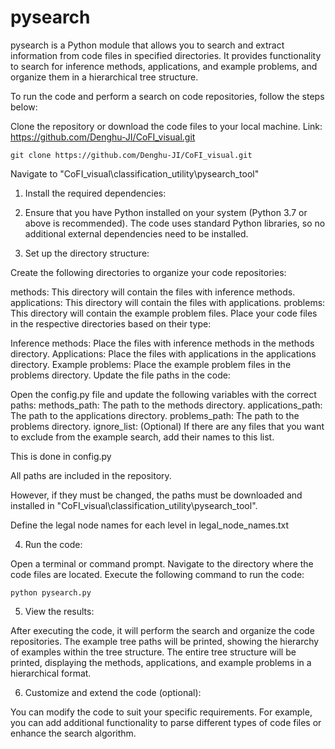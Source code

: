 # pysearch
pysearch is a Python module that allows you to search and extract information from code files in specified directories. It provides functionality to search for inference methods, applications, and example problems, and organize them in a hierarchical tree structure.

To run the code and perform a search on code repositories, follow the steps below:

Clone the repository or download the code files to your local machine. Link: https://github.com/Denghu-JI/CoFI_visual.git

```console
git clone https://github.com/Denghu-JI/CoFI_visual.git
```

Navigate to "CoFI_visual\classification_utility\pysearch_tool"

1. Install the required dependencies:
   
3. Ensure that you have Python installed on your system (Python 3.7 or above is recommended).
The code uses standard Python libraries, so no additional external dependencies need to be installed.

4. Set up the directory structure:

Create the following directories to organize your code repositories:

methods: This directory will contain the files with inference methods.
applications: This directory will contain the files with applications.
problems: This directory will contain the example problem files.
Place your code files in the respective directories based on their type:

Inference methods: Place the files with inference methods in the methods directory.
Applications: Place the files with applications in the applications directory.
Example problems: Place the example problem files in the problems directory.
Update the file paths in the code:

Open the config.py file and update the following variables with the correct paths:
methods_path: The path to the methods directory.
applications_path: The path to the applications directory.
problems_path: The path to the problems directory.
ignore_list: (Optional) If there are any files that you want to exclude from the example search, add their names to this list.

This is done in config.py

All paths are included in the repository.

However, if they must be changed, the paths must be downloaded and installed in "CoFI_visual\classification_utility\pysearch_tool".

Define the legal node names for each level in legal_node_names.txt

4. Run the code:

Open a terminal or command prompt.
Navigate to the directory where the code files are located.
Execute the following command to run the code: 

```console
python pysearch.py
```

5. View the results:

After executing the code, it will perform the search and organize the code repositories.
The example tree paths will be printed, showing the hierarchy of examples within the tree structure.
The entire tree structure will be printed, displaying the methods, applications, and example problems in a hierarchical format.

6. Customize and extend the code (optional):

You can modify the code to suit your specific requirements.
For example, you can add additional functionality to parse different types of code files or enhance the search algorithm.


